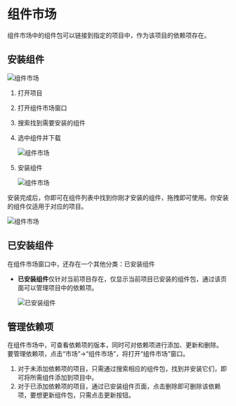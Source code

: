 # 组件市场 
组件市场中的组件包可以链接到指定的项目中，作为该项目的依赖项存在。

## 安装组件

![组件市场](https://docimages.blob.core.chinacloudapi.cn/images/Studio/Market/M-0.png)

1. 打开项目
2. 打开组件市场窗口
3. 搜索找到需要安装的组件
4. 选中组件并下载

    ![组件市场](https://docimages.blob.core.chinacloudapi.cn/images/Studio/Market/M-1.png)

5. 安装组件

    ![组件市场](https://docimages.blob.core.chinacloudapi.cn/images/Studio/Market/M-2-0.png)

安装完成后，你即可在组件列表中找到你刚才安装的组件，拖拽即可使用。你安装的组件仅适用于对应的项目。

![组件市场](https://docimages.blob.core.chinacloudapi.cn/images/Studio/Market/M-3.png)


## 已安装组件

在组件市场窗口中，还存在一个其他分类：已安装组件

* **已安装组件**仅针对当前项目存在，仅显示当前项目已安装的组件包，通过该页面可以管理项目中的依赖项。

    ![已安装组件](https://docimages.blob.core.chinacloudapi.cn/images/Studio/Market/installedActivities.PNG)
<!-- 
* **本地组件**最为重要的是，当你处于无网络或其他无法连接到组件市场的情况时，你依然可以使用曾经下载过的组件包，将他们应用于你的自动化项目中。

    ![本地组件](https://docimages.blob.core.chinacloudapi.cn/images/Studio/Market/localActivities.PNG) -->

## 管理依赖项

在组件市场中，可查看依赖项的版本，同时可对依赖项进行添加、更新和删除。
要管理依赖项，点击“市场”->“组件市场”，将打开“组件市场”窗口。

1. 对于未添加依赖项的项目，只需通过搜索相应的组件包，找到并安装它们，即可将所需组件添加到项目中。 
2. 对于已添加依赖项的项目，通过已安装组件页面，点击删除即可删除该依赖项，要想更新组件包，只需点击更新按钮。